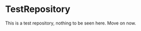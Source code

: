 TestRepository
==============

This is a test repository, nothing to be seen here. Move on now.  
 
 
   
  
   
     
             
        
         
            
          
       
     
       
   
     
    
  
  
 
 
 
